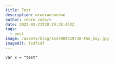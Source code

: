 ```yaml
---
title: Test
description: wrwerwerwerwe
author: <Corn code/>
date: 2022-03-23T20:29:28.453Z
tags:
  - post
image: /assets/blog/1647004429738-the_boy.jpg
imageAlt: fsdfsdf
---
```

`var x = "test"`